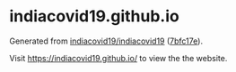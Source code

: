 indiacovid19.github.io
======================

Generated from [indiacovid19/indiacovid19][GIT_SRC]
([7bfc17e][GIT_REV]).

Visit https://indiacovid19.github.io/ to view the the website.

[GIT_SRC]: https://github.com/indiacovid19/indiacovid19
[WEB_URL]: https://indiacovid19.github.io/
[GIT_REV]: https://github.com/indiacovid19/indiacovid19/commit/7bfc17e
